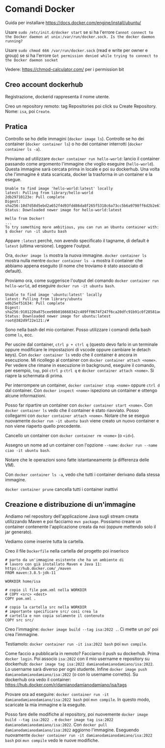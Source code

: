 # Comandi Docker
Guida per installare
https://docs.docker.com/engine/install/ubuntu/

Usare `sudo /etc/init.d/docker start`
se si ha l'errore
`Cannot connect to the Docker daemon at unix:/var/run/docker.sock. Is the docker daemon running?`

Usare `sudo chmod 666 /var/run/docker.sock` (read e write per owner e group)
se si ha l'errore `Got permission denied while trying to connect to the Docker daemon socket`

Vedere: https://chmod-calculator.com/ per i permission bit

## Creo account dockerhub
Registrazione, dockerid rappresenta il nome utente.

Creo un repository remoto: tag Repositories poi click su Create Repository.
Nome: `isa`, poi `Create`.

## Pratica
Controllo se ho delle immagini (`docker image ls`).
Controllo se ho dei container (`docker container ls`) o ho dei container interrotti (`docker container ls -a`).

Proviamo ad utilizzare `docker container run hello-world`: lancio il container passando come argomento l'immagine che voglio eseguire (`hello-world`).
Questa immagine sarà cercata prima in locale e poi su dockerhub.
Una volta che l'immagine è stata scaricata, docker la trasforma in un container e la esegue.
```
Unable to find image 'hello-world:latest' locally
latest: Pulling from library/hello-world
2db29710123e: Pull complete 
Digest: sha256:10d7d58d5ebd2a652f4d93fdd86da8f265f5318c6a73cc5b6a9798ff6d2b2e67
Status: Downloaded newer image for hello-world:latest

Hello from Docker!
...
To try something more ambitious, you can run an Ubuntu container with:
$ docker run -it ubuntu bash
```
Appare `:latest` perché, non avendo specificato il tagname, di default è `latest` (ultima versione).
Leggere l'output.

Ora, `docker image ls` mostra la nuova immagine. `docker container ls` mostra nulla mentre `docker container ls -a` mostra il container che abbiamo appena eseguito (il nome che troviamo è stato associato di default).

Proviamo ora, come suggerisce l'output del comando `docker container run hello-world`, ad eseguire `docker run -it ubuntu bash`.
```
Unable to find image 'ubuntu:latest' locally
latest: Pulling from library/ubuntu
e0b25ef51634: Pull complete 
Digest: sha256:9101220a875cee98b016668342c489ff0674f247f6ca20dfc91b91c0f28581ae
Status: Downloaded newer image for ubuntu:latest
root@382d9f22e121:/# 
```
Sono nella bash del mio container. Posso utilizzare i comandi della bash come `ls`, ecc.

Per uscire dal container, `ctrl p + ctrl q` (questo devo farlo in un terminale oppure modificare le impostazioni di vscode oppure cambiare le detach keys).
Con `docker container ls` vedo che il container è ancora in esecuzione.
Mi ricollego al container con `docker container attach <nome>`.
Per vedere che rimane in esecuzione in background, eseguire il comando, per esempio, `top`, poi `ctrl p` `ctrl q` e `docker container attach <nome>`.
Si riapre la schermata di prima.

Per interrompere un container, `docker container stop <nome>` oppure `ctrl d` dal container.
Con `docker inspect <nome>` ispeziono un container e ottengo alcune informazioni.

Posso far ripartire un container con `docker container start <nome>`.
Con `docker container ls` vedo che il container è stato riavviato.
Posso collegarmi con `docker container attach <nome>`.
Notare che se eseguo nuovamente `docker run -it ubuntu bash` viene creato un nuovo container e non viene riaperto quello precedente.

Cancello un container con `docker container rm <nome>` (o `<id>`).

Assegno un nome ad un container con l'opzione `--name`: `docker run --name ciao -it ubuntu bash`.

Notare che le operazioni sono fatte istantaneamente (a differenza delle VM).

Con `docker container ls -a`, vedo che tutti i container derivano dalla stessa immagine.

`docker container prune` cancella tutti i container inattivi

## Creazione e distribuzione di un'immagine
Andiamo nel repository dell'applicazione Java sugli stream creata utilizzando Maven e poi facciamo `mvn package`.
Possiamo creare un container contenente l'applicazione creata da noi (oppure mettendo solo il jar generato).

Vediamo come inserire tutta la cartella.

Creo il file `Dockerfile` nella cartella del progetto poi inserisco
```
# parto da un'immagine esistente che ha un ambiente di 
# lavoro con già installato Maven e Java 11: https://hub.docker.com/_/maven
FROM maven:3.8.5-jdk-11

WORKDIR home/isa

# copio il file pom.xml nella WORKDIR
# COPY <src> <dest>
COPY pom.xml .

# copio la cartella src nella WORKDIR
# importante specificare src/ così crea la
# cartella e non copia solamente il contenuto
COPY src src/
```
Creo l'immagine: `docker image build --tag isa:2022 .`.
Ci mette un po' poi crea l'immagine.

Testiamolo: `docker container run -it isa:2022 bash` poi `mvn compile`.

Come faccio a pubblicarla in remoto?
Facciamo il push su dockerhub.
Prima `docker login`. 
Poi associo `isa:2022` con il mio username e repository su dockerhub: `docker image tag isa:2022 damianodamianodamiano/isa:2022`.
Lo username sarà diverso per ogni studente.
Infine `docker image push damianodamianodamiano/isa:2022` (o con lo username corretto).
Su dockerhub ora vedo il container: https://hub.docker.com/r/damianodamianodamiano/isa/tags

Provare ora ad eseguire: `docker container run -it damianodamianodamiano/isa:2022 bash` poi `mvn compile`.
In questo modo, scaricate la mia immagine e la eseguite.

Posso fare delle modifiche al repository, poi nuovemente `docker image build --tag isa:2022 .` e `docker image tag isa:2022 damianodamianodamiano/isa:2022`.
Con `docker pull damianodamianodamiano/isa:2022` aggiorno l'immagine.
Eseguendo nuovamente `docker container run -it damianodamianodamiano/isa:2022 bash` poi `mvn compile` vedo le nuove modifiche.